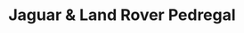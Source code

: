 ---
title: "Jaguar & Land Rover Pedregal"
url: /ciudad-de-mexico/jaguar-y-land-rover-pedregal/
shop: coche
---